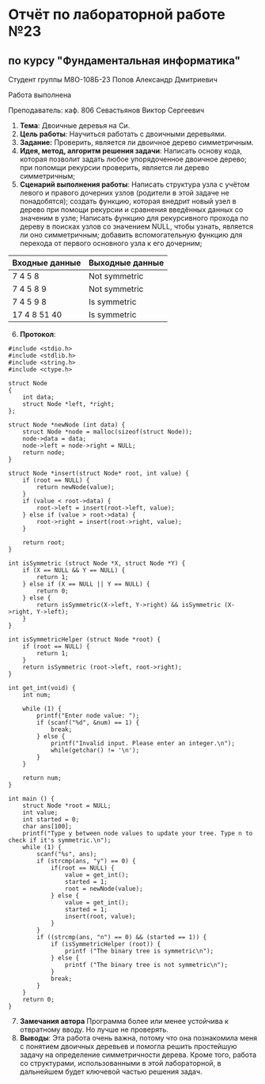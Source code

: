 # Отчёт по лабораторной работе №23
## по курсу "Фундаментальная информатика"

Студент группы М8О-108Б-23 Попов Александр Дмитриевич

Работа выполнена

Преподаватель: каф. 806 Севастьянов Виктор Сергеевич

1. **Тема**: Двоичные деревья на Си.
2. **Цель работы**: Научиться работать с двоичными деревьями.
3. **Задание:** Проверить, является ли двоичное дерево симметричным.
4. **Идея, метод, алгоритм решения задачи**: Написать основу кода, которая позволит задать любое упорядоченное двоичное дерево; при попомщи рекурсии проверить, является ли дерево симметричным;
5. **Сценарий выполнения работы**: Написать структура узла с учётом левого и правого дочерних узлов (родители в этой задаче не понадобятся); создать функцию, которая внедрит новый узел в дерево при помощи рекурсии и сравнения введённых данных со значеним в узле; Написать функцию для рекурсивного прохода по дереву в поисках узлов со значением NULL, чтобы узнать, является ли оно симметричным; добавить вспомогательную функцию для перехода от первого основного узла к его дочерним;

| Входные данные | Выходные данные                        |
|----------------|----------------------------------------|
| 7 4 5 8        | Not symmetric                          |
| 7 4 5 8 9      | Not symmetric                          |
| 7 4 5 9 8      | Is symmetric                           |
| 17 4 8 51 40   | Is symmetric                           |

6. **Протокол**:
```
#include <stdio.h> 
#include <stdlib.h>
#include <string.h>
#include <ctype.h> 
 
struct Node  
{ 
    int data; 
    struct Node *left, *right; 
}; 
 
struct Node *newNode (int data) {  
    struct Node *node = malloc(sizeof(struct Node));
    node->data = data; 
    node->left = node->right = NULL; 
    return node; 
} 

struct Node *insert(struct Node* root, int value) {
    if (root == NULL) {
        return newNode(value);
    }
    if (value < root->data) {
        root->left = insert(root->left, value);
    } else if (value > root->data) {
        root->right = insert(root->right, value);
    }

    return root;
}

int isSymmetric (struct Node *X, struct Node *Y) { 
    if (X == NULL && Y == NULL) { 
        return 1; 
    } else if (X == NULL || Y == NULL) { 
        return 0; 
    } else { 
        return isSymmetric(X->left, Y->right) && isSymmetric (X->right, Y->left); 
    } 
} 
 
int isSymmetricHelper (struct Node *root) {  
    if (root == NULL) { 
        return 1;  
    } 
    return isSymmetric (root->left, root->right);  
} 

int get_int(void) {
    int num;
    
    while (1) {
        printf("Enter node value: ");
        if (scanf("%d", &num) == 1) {
            break;
        } else {
            printf("Invalid input. Please enter an integer.\n");
            while(getchar() != '\n');
        }
    }
    
    return num;
}

int main () {  
    struct Node *root = NULL;
    int value;
    int started = 0;
    char ans[100];
    printf("Type y between node values to update your tree. Type n to check if it's symmetric.\n");
    while (1) {
        scanf("%s", ans);
        if (strcmp(ans, "y") == 0) {
            if(root == NULL) {
                value = get_int();
                started = 1;
                root = newNode(value);
            } else {
                value = get_int();
                started = 1;
                insert(root, value);
            }
        }
        if ((strcmp(ans, "n") == 0) && (started == 1)) {
            if (isSymmetricHelper (root)) { 
                printf ("The binary tree is symmetric\n");  
            } else { 
                printf ("The binary tree is not symmetric\n"); 
            } 
            break;
        }
    }
    return 0;  
}

```
7. **Замечания автора** Программа более или менее устойчива к отвратному вводу. Но лучше не проверять.
8. **Выводы**: Эта работа очень важна, потому что она познакомила меня с понятием двоичных деревьев и помогла решить простейшую задачу на определение симметричности дерева. Кроме того, работа со структурами, использованными в этой лабораторной, в дальнейшем будет ключевой частью решения задач.
